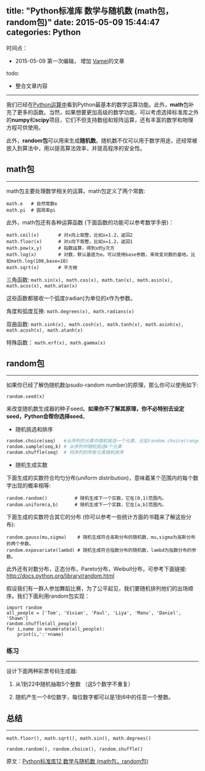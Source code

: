 title: "Python标准库 数学与随机数 (math包，random包)"
date: 2015-05-09 15:44:47
categories: Python
---

时间点：

- 2015-05-09 第一次编辑， 增加 [Vamei][1]的文章

todo:

- 整合文章内容

---
我们已经在[Python运算中][2]看到Python最基本的数学运算功能。此外，**math**包补充了更多的函数。当然，如果想要更加高级的数学功能，可以考虑选择标准库之外的**numpy**和**scipy**项目，它们不但支持数组和矩阵运算，还有丰富的数学和物理方程可供使用。

此外，**random包**可以用来生成**随机数**。随机数不仅可以用于数学用途，还经常被嵌入到算法中，用以提高算法效率，并提高程序的安全性。

## math包

---

math包主要处理数学相关的运算。math包定义了两个常数:

    math.e   # 自然常数e
    math.pi  # 圆周率pi

 

此外，math包还有各种运算函数 (下面函数的功能可以参考数学手册)：

    math.ceil(x)       # 对x向上取整，比如x=1.2，返回2
    math.floor(x)      # 对x向下取整，比如x=1.2，返回1
    math.pow(x,y)      # 指数运算，得到x的y次方
    math.log(x)        # 对数，默认基底为e。可以使用base参数，来改变对数的基地。比如math.log(100,base=10)
    math.sqrt(x)       # 平方根

 

三角函数: `math.sin(x), math.cos(x), math.tan(x), math.asin(x), math.acos(x), math.atan(x)`

这些函数都接收一个弧度(radian)为单位的x作为参数。

 

角度和弧度互换: `math.degrees(x), math.radians(x)`

 

双曲函数: `math.sinh(x), math.cosh(x), math.tanh(x), math.asinh(x), math.acosh(x), math.atanh(x)`

 

特殊函数： `math.erf(x), math.gamma(x)`

 
## random包
---
如果你已经了解伪随机数(psudo-random number)的原理，那么你可以使用如下:

    random.seed(x)

来改变随机数生成器的种子seed。**如果你不了解其原理，你不必特别去设定seed，Python会帮你选择seed**。

 

- 随机挑选和排序


``` python
random.choice(seq)   #从序列的元素中随机挑选一个元素，比如random.choice(range(10))，从0到9中随机挑选一个整数。
random.sample(seq,k) # 从序列中随机挑选k个元素
random.shuffle(seq)  # 将序列的所有元素随机排序

```
 

- 随机生成实数

下面生成的实数符合均匀分布(uniform distribution)，意味着某个范围内的每个数字出现的概率相等:

    random.random()          # 随机生成下一个实数，它在[0,1)范围内。
    random.uniform(a,b)      # 随机生成下一个实数，它在[a,b]范围内。

 

下面生成的实数符合其它的分布 (你可以参考一些统计方面的书籍来了解这些分布):

    random.gauss(mu,sigma)    # 随机生成符合高斯分布的随机数，mu,sigma为高斯分布的两个参数。 
    random.expovariate(lambd) # 随机生成符合指数分布的随机数，lambd为指数分布的参数。

此外还有对数分布，正态分布，Pareto分布，Weibull分布，可参考下面链接:
http://docs.python.org/library/random.html

假设我们有一群人参加舞蹈比赛，为了公平起见，我们要随机排列他们的出场顺序。我们下面利用random包实现：

    import random
    all_people = ['Tom', 'Vivian', 'Paul', 'Liya', 'Manu', 'Daniel', 'Shawn']
    random.shuffle(all_people)
    for i,name in enumerate(all_people):
        print(i,':'+name)
        
### 练习
---

设计下面两种彩票号码生成器:

1. 从1到22中随机抽取5个整数 （这5个数字不重复）

2. 随机产生一个8位数字，每位数字都可以是1到6中的任意一个整数。 

## 总结
---

    math.floor(), math.sqrt(), math.sin(), math.degrees()
    
    random.random(), random.choice(), random.shuffle()

原文：[Python标准库12 数学与随机数 (math包，random包)][3]


  [1]: http://www.cnblogs.com/vamei/
  [2]: http://www.cnblogs.com/vamei/archive/2012/05/29/2524376.html
  [3]: http://www.cnblogs.com/vamei/archive/2012/10/26/2741702.html